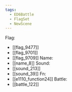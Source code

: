 ```yaml
---
tags:
  - ED6Battle
  - FlagSet
  - NewScene
---
```

Flag:
- [[flag_9477]]
- [[flag_9701]]
- [[flag_9709]]
Name:
- [[name_8]]
Sound:
- [[sound_213]]
- [[sound_39]]
Fn:
- [[e1110_function24]]
Battle:
- [[battle_122]]
